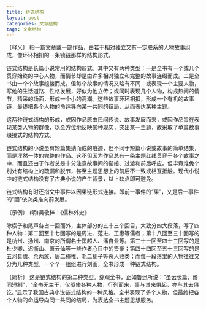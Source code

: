 ```yaml
---
title: 链式结构
layout: post
categories: 文章结构
tags: 文章结构
---
```


〔释义〕 指一篇文章或一部作品，由若干相对独立又有一定联系的人物故事组成，像环环相扣的一条锁链那样的结构形式。

链式结构是长篇小说常用的结构形式。其中又有两种类型：一是全书有一个或几个贯穿始终的中心人物，而情节却是由许多相对独立和完整的故事连缀而成。二是全书由一个个故事组接而成，但每个故事的情况又略有不同：或表现一个主要人物，写他的生活道路、性格发展，好似为他立传；或同时表现几个人物，构成热闹的情节，精采的场面，形成一个小的高潮。这些故事环环相扣，形成一个有机的故事链，最终把各个人物的命运导向某一共同的结局，从而表达某种主题。

这两种链式结构的形成，或因作品原由民间传说、故事发展而来，或因作品旨在表现某类人物的群像，以全方位地反映某种现实，突出某一主题，故采取了单篇故事缀接式的结构方式。

链式结构的小说虽有短篇集纳而成的痕迹，但不同于短篇小说或故事的简单结集，而是浑然一体的完整的作品。这不但因为作品总有一条主题红线贯穿于各个故事之中，而且还由于作者总是十分注意故事间的衔接、过渡和前后呼应。但毕竟难免个别处有结构上的疏漏和脱节，甚至主题思想上的前后不一致或相互抵触。现代小说中的链式结构没有了古典小说的产生背景，以上缺点即可避免。

链式结构有时还指文中事件以因果链形式连接。即前一事件的“果”，又是后一事件的“因”依次类推向前发展。

〔示例〕 (明)吴敬梓：《儒林外史》

除楔子和尾声各占一回而外，主体部分的五十三个回目，大致分四大段落，写了四种人物：第二回至十七回写的是周进、范进、王惠等儒者；第十八回至三十回写的是杭州、扬州、南京的所谓名士匡超人、潘自业等。第三十一回至四十三回写的是杜少卿、迟衡山、萧云仙等一些作者心目中的贤豪；第四十四回至五十三回写的是五河县虞、余两族，唐二棒椎、毛二胡子等恶人败类；而每一段落里的人物往往又分为几种类型，一个个一组组进行刻画，全书形成一种链式结构。

〔简析〕 这是链式结构的第二种类型。综观全书，正如鲁迅所说：“虽云长篇，形同短制”，“全书无主干，仅驱使各种人物，行列而来，事与其来俱起，亦与其去俱讫。”显示了我国古典小说链式结构的一种风格。全书表现了多个人物，但最终把各个人物的命运导向同一共同的结局，为表达全书主题思想服务。 